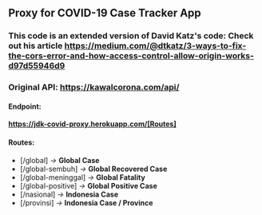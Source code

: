 ## Proxy for COVID-19 Case Tracker App
### This code is an extended version of David Katz's code: Check out his article **https://medium.com/@dtkatz/3-ways-to-fix-the-cors-error-and-how-access-control-allow-origin-works-d97d55946d9**

### Original API: https://kawalcorona.com/api/

#### Endpoint:
**https://jdk-covid-proxy.herokuapp.com/[Routes]**

#### Routes:
* [/global]           *->* **Global Case**
* [/global-sembuh]    *->* **Global Recovered Case**
* [/global-meninggal] *->* **Global Fatality**
* [/global-positive]  *->* **Global Positive Case**
* [/nasional]         *->* **Indonesia Case**
* [/provinsi]         *->* **Indonesia Case / Province**

